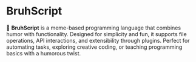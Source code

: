 # BruhScript

👊 **BruhScript** is a meme-based programming language that combines humor with functionality. Designed for simplicity and fun, it supports file operations, API interactions, and extensibility through plugins. Perfect for automating tasks, exploring creative coding, or teaching programming basics with a humorous twist.
